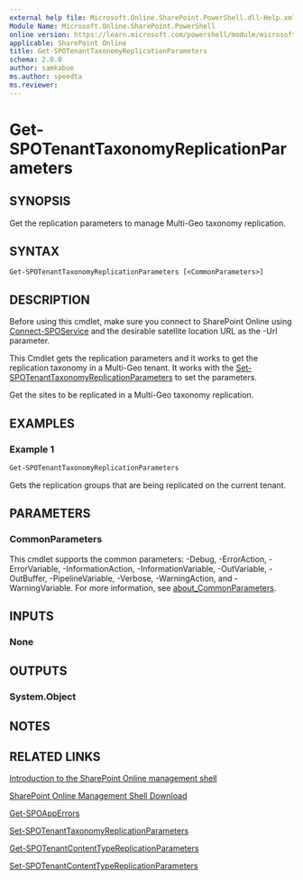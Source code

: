```yaml
---
external help file: Microsoft.Online.SharePoint.PowerShell.dll-Help.xml
Module Name: Microsoft.Online.SharePoint.PowerShell
online version: https://learn.microsoft.com/powershell/module/microsoft.online.sharepoint.powershell/get-spotenanttaxonomyreplicationparameters
applicable: SharePoint Online
title: Get-SPOTenantTaxonomyReplicationParameters
schema: 2.0.0
author: samkabue
ms.author: speedta
ms.reviewer:
---
```


# Get-SPOTenantTaxonomyReplicationParameters

## SYNOPSIS

Get the replication parameters to manage Multi-Geo taxonomy replication.

## SYNTAX

```
Get-SPOTenantTaxonomyReplicationParameters [<CommonParameters>]
```

## DESCRIPTION

Before using this cmdlet, make sure you connect to SharePoint Online using [Connect-SPOService](Connect-SPOService.md) and the desirable satellite location URL as the -Url parameter.

This Cmdlet gets the replication parameters and it works to get the replication taxonomy in a Multi-Geo tenant.
It works with the [Set-SPOTenantTaxonomyReplicationParameters](Set-SPOTenantTaxonomyReplicationParameters.md) to set the parameters.

Get the sites to be replicated in a Multi-Geo taxonomy replication.

## EXAMPLES

### Example 1

```powershell
Get-SPOTenantTaxonomyReplicationParameters
```

Gets the replication groups that are being replicated on the current tenant.

## PARAMETERS

### CommonParameters

This cmdlet supports the common parameters: -Debug, -ErrorAction, -ErrorVariable, -InformationAction, -InformationVariable, -OutVariable, -OutBuffer, -PipelineVariable, -Verbose, -WarningAction, and -WarningVariable. For more information, see [about_CommonParameters](https://go.microsoft.com/fwlink/?LinkID=113216).

## INPUTS

### None

## OUTPUTS

### System.Object

## NOTES

## RELATED LINKS

[Introduction to the SharePoint Online management shell](https://support.office.com/en-us/article/introduction-to-the-sharepoint-online-management-shell-c16941c3-19b4-4710-8056-34c034493429)

[SharePoint Online Management Shell Download](https://www.microsoft.com/en-US/download/details.aspx?id=35588)

[Get-SPOAppErrors](Get-SPOAppErrors.md)

[Set-SPOTenantTaxonomyReplicationParameters](Set-SPOTenantTaxonomyReplicationParameters.md)

[Get-SPOTenantContentTypeReplicationParameters](Get-SPOTenantContentTypeReplicationParameters.md)

[Set-SPOTenantContentTypeReplicationParameters](Set-SPOTenantContentTypeReplicationParameters.md)
